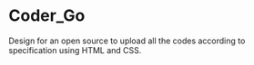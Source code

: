 # Coder_Go
Design for an open source to upload all the codes according to specification using HTML and CSS.
